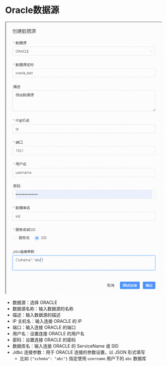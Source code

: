 # Oracle数据源

![oracle-choose-schema](../../../../img/new_ui/dev/datasource/oracle-choose-schema.png)

- 数据源：选择 ORACLE
- 数据源名称：输入数据源的名称
- 描述：输入数据源的描述
- IP 主机名：输入连接 ORACLE 的 IP
- 端口：输入连接 ORACLE 的端口
- 用户名：设置连接 ORACLE 的用户名
- 密码：设置连接 ORACLE 的密码
- 数据库名：输入连接 ORACLE 的 ServiceName 或 SID
- Jdbc 连接参数：用于 ORACLE 连接的参数设置，以 JSON 形式填写
  - 比如 `{"schema": "abc"}` 指定使用 `username` 用户下的 `abc` 数据库

